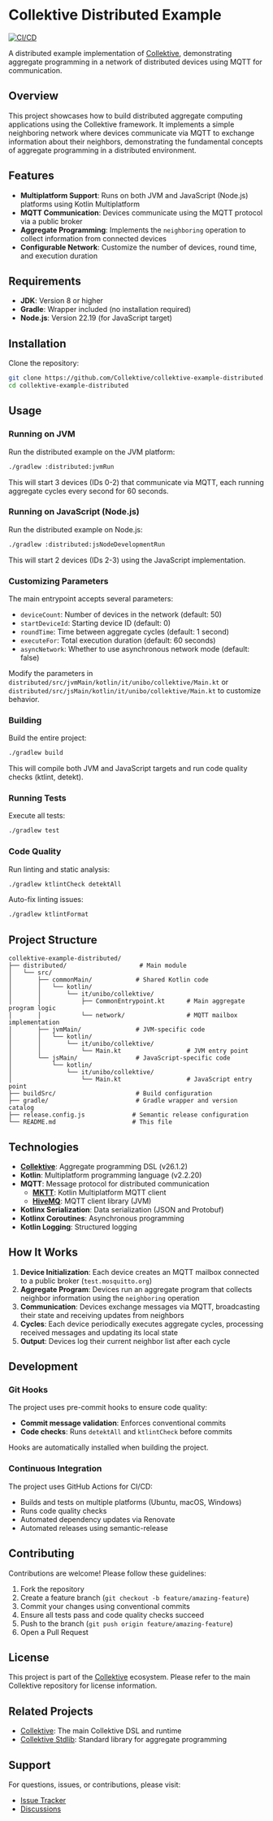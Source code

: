 # Collektive Distributed Example

[![CI/CD](https://github.com/Collektive/collektive-example-distributed/actions/workflows/dispatcher.yml/badge.svg)](https://github.com/Collektive/collektive-example-distributed/actions/workflows/dispatcher.yml)

A distributed example implementation of [Collektive](https://github.com/Collektive/collektive), demonstrating aggregate programming in a network of distributed devices using MQTT for communication.

## Overview

This project showcases how to build distributed aggregate computing applications using the Collektive framework. It implements a simple neighboring network where devices communicate via MQTT to exchange information about their neighbors, demonstrating the fundamental concepts of aggregate programming in a distributed environment.

## Features

- **Multiplatform Support**: Runs on both JVM and JavaScript (Node.js) platforms using Kotlin Multiplatform
- **MQTT Communication**: Devices communicate using the MQTT protocol via a public broker
- **Aggregate Programming**: Implements the `neighboring` operation to collect information from connected devices
- **Configurable Network**: Customize the number of devices, round time, and execution duration

## Requirements

- **JDK**: Version 8 or higher
- **Gradle**: Wrapper included (no installation required)
- **Node.js**: Version 22.19 (for JavaScript target)

## Installation

Clone the repository:

```bash
git clone https://github.com/Collektive/collektive-example-distributed.git
cd collektive-example-distributed
```

## Usage

### Running on JVM

Run the distributed example on the JVM platform:

```bash
./gradlew :distributed:jvmRun
```

This will start 3 devices (IDs 0-2) that communicate via MQTT, each running aggregate cycles every second for 60 seconds.

### Running on JavaScript (Node.js)

Run the distributed example on Node.js:

```bash
./gradlew :distributed:jsNodeDevelopmentRun
```

This will start 2 devices (IDs 2-3) using the JavaScript implementation.

### Customizing Parameters

The main entrypoint accepts several parameters:

- `deviceCount`: Number of devices in the network (default: 50)
- `startDeviceId`: Starting device ID (default: 0)
- `roundTime`: Time between aggregate cycles (default: 1 second)
- `executeFor`: Total execution duration (default: 60 seconds)
- `asyncNetwork`: Whether to use asynchronous network mode (default: false)

Modify the parameters in `distributed/src/jvmMain/kotlin/it/unibo/collektive/Main.kt` or `distributed/src/jsMain/kotlin/it/unibo/collektive/Main.kt` to customize behavior.

### Building

Build the entire project:

```bash
./gradlew build
```

This will compile both JVM and JavaScript targets and run code quality checks (ktlint, detekt).

### Running Tests

Execute all tests:

```bash
./gradlew test
```

### Code Quality

Run linting and static analysis:

```bash
./gradlew ktlintCheck detektAll
```

Auto-fix linting issues:

```bash
./gradlew ktlintFormat
```

## Project Structure

```
collektive-example-distributed/
├── distributed/                    # Main module
│   └── src/
│       ├── commonMain/            # Shared Kotlin code
│       │   └── kotlin/
│       │       └── it/unibo/collektive/
│       │           ├── CommonEntrypoint.kt      # Main aggregate program logic
│       │           └── network/                 # MQTT mailbox implementation
│       ├── jvmMain/               # JVM-specific code
│       │   └── kotlin/
│       │       └── it/unibo/collektive/
│       │           └── Main.kt                  # JVM entry point
│       └── jsMain/                # JavaScript-specific code
│           └── kotlin/
│               └── it/unibo/collektive/
│                   └── Main.kt                  # JavaScript entry point
├── buildSrc/                      # Build configuration
├── gradle/                        # Gradle wrapper and version catalog
├── release.config.js             # Semantic release configuration
└── README.md                     # This file
```

## Technologies

- **[Collektive](https://github.com/Collektive/collektive)**: Aggregate programming DSL (v26.1.2)
- **Kotlin**: Multiplatform programming language (v2.2.20)
- **MQTT**: Message protocol for distributed communication
  - **[MKTT](https://github.com/nfacha/MKTT)**: Kotlin Multiplatform MQTT client
  - **[HiveMQ](https://www.hivemq.com/)**: MQTT client library (JVM)
- **Kotlinx Serialization**: Data serialization (JSON and Protobuf)
- **Kotlinx Coroutines**: Asynchronous programming
- **Kotlin Logging**: Structured logging

## How It Works

1. **Device Initialization**: Each device creates an MQTT mailbox connected to a public broker (`test.mosquitto.org`)
2. **Aggregate Program**: Devices run an aggregate program that collects neighbor information using the `neighboring` operation
3. **Communication**: Devices exchange messages via MQTT, broadcasting their state and receiving updates from neighbors
4. **Cycles**: Each device periodically executes aggregate cycles, processing received messages and updating its local state
5. **Output**: Devices log their current neighbor list after each cycle

## Development

### Git Hooks

The project uses pre-commit hooks to ensure code quality:

- **Commit message validation**: Enforces conventional commits
- **Code checks**: Runs `detektAll` and `ktlintCheck` before commits

Hooks are automatically installed when building the project.

### Continuous Integration

The project uses GitHub Actions for CI/CD:

- Builds and tests on multiple platforms (Ubuntu, macOS, Windows)
- Runs code quality checks
- Automated dependency updates via Renovate
- Automated releases using semantic-release

## Contributing

Contributions are welcome! Please follow these guidelines:

1. Fork the repository
2. Create a feature branch (`git checkout -b feature/amazing-feature`)
3. Commit your changes using conventional commits
4. Ensure all tests pass and code quality checks succeed
5. Push to the branch (`git push origin feature/amazing-feature`)
6. Open a Pull Request

## License

This project is part of the [Collektive](https://github.com/Collektive) ecosystem. Please refer to the main Collektive repository for license information.

## Related Projects

- [Collektive](https://github.com/Collektive/collektive): The main Collektive DSL and runtime
- [Collektive Stdlib](https://github.com/Collektive/collektive): Standard library for aggregate programming

## Support

For questions, issues, or contributions, please visit:
- [Issue Tracker](https://github.com/Collektive/collektive-example-distributed/issues)
- [Discussions](https://github.com/Collektive/collektive-example-distributed/discussions)
